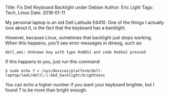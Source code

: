 Title: Fix Dell Keyboard Backlight under Debian
Author: Eric Light
Tags: Tech, Linux
Date: 2018-01-11

My personal laptop is an old Dell Latitude E6410.  One of the things I actually love about it, is the fact that the keyboard has a backlight.

However, because Linux, sometimes that backlight just stops working.  When this happens, you'll see error messages in dmesg, such as:

    dell_wmi: Unknown key with type 0x0011 and code 0x01e2 pressed

If this happens to you, just run this command:

    $ sudo echo 7 > /sys/devices/platform/dell-laptop/leds/dell\:\:kbd_backlight/brightness

You can echo a higher number if you want your keyboard brighter, but I found 7 to be more than bright enough.
